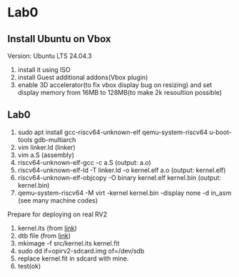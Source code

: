 # Lab0

## Install Ubuntu on Vbox

Version: Ubuntu LTS 24.04.3

1. install it using ISO
2. install Guest additional addons(Vbox plugin)
3. enable 3D accelerator(to fix vbox display bug on resizing) and set display memory from 16MB to 128MB(to make 2k resoultion possible)

## Lab0

1. sudo apt install gcc-riscv64-unknown-elf qemu-system-riscv64 u-boot-tools gdb-multiarch
2. vim linker.ld (linker)
3. vim a.S (assembly)
4. riscv64-unknown-elf-gcc -c a.S (output: a.o)
5. riscv64-unknown-elf-ld -T linker.ld -o kernel.elf a.o (output: kernel.elf)
6. riscv64-unknown-elf-objcopy -O binary kernel.elf kernel.bin (output: kernel.bin)
7. qemu-system-riscv64 -M virt -kernel kernel.bin -display none -d in_asm (see many machine codes)

Prepare for deploying on real RV2

1. kernel.its (from [link](https://github.com/chiahsuantw/osc-riscv/blob/opirv2/src/kernel.its))
2. dtb file (from [link](https://github.com/chiahsuantw/osc-riscv/blob/opirv2/res/x1_orangepi-rv2.dtb))
3. mkimage -f src/kernel.its kernel.fit
4. sudo dd if=opirv2-sdcard.img of=/dev/sdb
5. replace kernel.fit in sdcard with mine.
6. test(ok)
